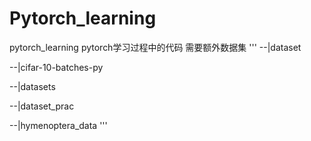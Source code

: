 # Pytorch_learning
pytorch_learning 
pytorch学习过程中的代码
需要额外数据集 
'''
--|dataset


  --|cifar-10-batches-py

  
--|datasets


  --|dataset_prac

  
  --|hymenoptera_data
'''
